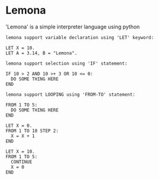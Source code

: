 # Lemona
'Lemona' is a simple interpreter language using python
```
lemona support variable declaration using 'LET' keyword:
```

```
LET X = 10.
LET A = 3.14, B = "Lemona".
```

```
lemona support selection using 'IF' statement:
```

```
IF 10 > 2 AND 10 >+ 3 OR 10 <= 0:
  DO SOME THING HERE
END
```

```
lemona support LOOPING using 'FROM-TO' statement:
```

```
FROM 1 TO 5:
  DO SOME THING HERE
END
```
```
LET X = 0.
FROM 1 TO 10 STEP 2:
  X = X + 1
END
```

```
LET X = 10.
FROM 1 TO 5:
  CONTINUE
  X = 0
END
```
